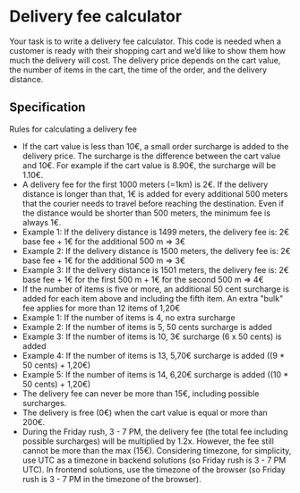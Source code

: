 # Delivery fee calculator

Your task is to write a delivery fee calculator. This code is needed when a customer is ready with their shopping cart and we’d like to show them how much the delivery will cost. The delivery price depends on the cart value, the number of items in the cart, the time of the order, and the delivery distance.

## Specification
Rules for calculating a delivery fee

- If the cart value is less than 10€, a small order surcharge is added to the delivery price. The surcharge is the difference between the cart value and 10€. For example if the cart value is 8.90€, the surcharge will be 1.10€.
- A delivery fee for the first 1000 meters (=1km) is 2€. If the delivery distance is longer than that, 1€ is added for every additional 500 meters that the courier needs to travel before reaching the destination. Even if the distance would be shorter than 500 meters, the minimum fee is always 1€.
- Example 1: If the delivery distance is 1499 meters, the delivery fee is: 2€ base fee + 1€ for the additional 500 m => 3€
- Example 2: If the delivery distance is 1500 meters, the delivery fee is: 2€ base fee + 1€ for the additional 500 m => 3€
- Example 3: If the delivery distance is 1501 meters, the delivery fee is: 2€ base fee + 1€ for the first 500 m + 1€ for the second 500 m => 4€
- If the number of items is five or more, an additional 50 cent surcharge is added for each item above and including the fifth item. An extra "bulk" fee applies for more than 12 items of 1,20€
- Example 1: If the number of items is 4, no extra surcharge
- Example 2: If the number of items is 5, 50 cents surcharge is added
- Example 3: If the number of items is 10, 3€ surcharge (6 x 50 cents) is added
- Example 4: If the number of items is 13, 5,70€ surcharge is added ((9 * 50 cents) + 1,20€)
- Example 5: If the number of items is 14, 6,20€ surcharge is added ((10 * 50 cents) + 1,20€)
- The delivery fee can never be more than 15€, including possible surcharges.
- The delivery is free (0€) when the cart value is equal or more than 200€.
- During the Friday rush, 3 - 7 PM, the delivery fee (the total fee including possible surcharges) will be multiplied by 1.2x. However, the fee still cannot be more than the max (15€). Considering timezone, for simplicity, use UTC as a timezone in backend solutions (so Friday rush is 3 - 7 PM UTC). In frontend solutions, use the timezone of the browser (so Friday rush is 3 - 7 PM in the timezone of the browser).
